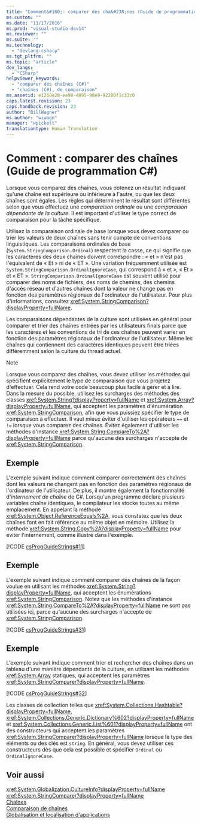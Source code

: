```yaml
---
title: "Comment&#160;: comparer des cha&#238;nes (Guide de programmation&#160;C#) | Microsoft Docs"
ms.custom: ""
ms.date: "11/17/2016"
ms.prod: "visual-studio-dev14"
ms.reviewer: ""
ms.suite: ""
ms.technology: 
  - "devlang-csharp"
ms.tgt_pltfrm: ""
ms.topic: "article"
dev_langs: 
  - "CSharp"
helpviewer_keywords: 
  - "comparer des chaînes (C#)"
  - "chaînes (C#), de comparaison"
ms.assetid: e1268e28-ee98-4695-98e9-92280f1c33c0
caps.latest.revision: 23
caps.handback.revision: 23
author: "BillWagner"
ms.author: "wiwagn"
manager: "wpickett"
translationtype: Human Translation
---
```

# Comment&#160;: comparer des cha&#238;nes (Guide de programmation&#160;C#)
Lorsque vous comparez des chaînes, vous obtenez un résultat indiquant qu'une chaîne est supérieure ou inférieure à l'autre, ou que les deux chaînes sont égales.  Les règles qui déterminent le résultat sont différentes selon que vous effectuez une *comparaison ordinale* ou une *comparaison dépendante de la culture*.  Il est important d'utiliser le type correct de comparaison pour la tâche spécifique.  
  
 Utilisez la comparaison ordinale de base lorsque vous devez comparer ou trier les valeurs de deux chaînes sans tenir compte de conventions linguistiques.  Les comparaisons ordinales de base \(`System.StringComparison.Ordinal`\) respectent la casse, ce qui signifie que les caractères des deux chaînes doivent correspondre : « et » n'est pas l'équivalent de « Et » ni de « ET ».  Une variation fréquemment utilisée est  `System.StringComparison.OrdinalIgnoreCase`, qui correspond à « et », « Et » et « ET ».  `StringComparison.OrdinalIgnoreCase` est souvent utilisé pour comparer des noms de fichiers, des noms de chemins, des chemins d'accès réseau et d'autres chaînes dont la valeur ne change pas en fonction des paramètres régionaux de l'ordinateur de l'utilisateur.  Pour plus d'informations, consultez <xref:System.StringComparison?displayProperty=fullName>.  
  
 Les comparaisons dépendantes de la culture sont utilisées en général pour comparer et trier des chaînes entrées par les utilisateurs finals parce que les caractères et les conventions de tri de ces chaînes peuvent varier en fonction des paramètres régionaux de l'ordinateur de l'utilisateur.  Même les chaînes qui contiennent des caractères identiques peuvent être triées différemment selon la culture du thread actuel.  
  
> [!NOTE]
>  Lorsque vous comparez des chaînes, vous devez utiliser les méthodes qui spécifient explicitement le type de comparaison que vous projetez d'effectuer.  Cela rend votre code beaucoup plus facile à gérer et à lire.  Dans la mesure du possible, utilisez les surcharges des méthodes des classes <xref:System.String?displayProperty=fullName> et <xref:System.Array?displayProperty=fullName>, qui acceptent les paramètres d'énumération <xref:System.StringComparison>, afin que vous puissiez spécifier le type de comparaison à effectuer.  Il vaut mieux éviter d'utiliser les opérateurs `==` et `!=` lorsque vous comparez des chaînes.  Évitez également d'utiliser les méthodes d'instance <xref:System.String.CompareTo%2A?displayProperty=fullName> parce qu'aucune des surcharges n'accepte de <xref:System.StringComparison>.  
  
## Exemple  
 L'exemple suivant indique comment comparer correctement des chaînes dont les valeurs ne changent pas en fonction des paramètres régionaux de l'ordinateur de l'utilisateur.  De plus, il montre également la fonctionnalité d'*internement de chaîne* de C\#.  Lorsqu'un programme déclare plusieurs variables chaîne identiques, le compilateur les stocke toutes au même emplacement.  En appelant la méthode <xref:System.Object.ReferenceEquals%2A>, vous constatez que les deux chaînes font en fait référence au même objet en mémoire.  Utilisez la méthode <xref:System.String.Copy%2A?displayProperty=fullName> pour éviter l'internement, comme illustré dans l'exemple.  
  
 [!CODE [csProgGuideStrings#11](../CodeSnippet/VS_Snippets_VBCSharp/csProgGuideStrings#11)]  
  
## Exemple  
 L'exemple suivant indique comment comparer des chaînes de la façon voulue en utilisant les méthodes <xref:System.String?displayProperty=fullName>, qui acceptent les énumérations <xref:System.StringComparison>.  Notez que les méthodes d'instance <xref:System.String.CompareTo%2A?displayProperty=fullName> ne sont pas utilisées ici, parce qu'aucune des surcharges n'accepte de <xref:System.StringComparison>.  
  
 [!CODE [csProgGuideStrings#31](../CodeSnippet/VS_Snippets_VBCSharp/csProgGuideStrings#31)]  
  
## Exemple  
 L'exemple suivant indique comment trier et rechercher des chaînes dans un tableau d'une manière dépendante de la culture, en utilisant les méthodes <xref:System.Array> statiques, qui acceptent les paramètres <xref:System.StringComparer?displayProperty=fullName>.  
  
 [!CODE [csProgGuideStrings#32](../CodeSnippet/VS_Snippets_VBCSharp/csProgGuideStrings#32)]  
  
 Les classes de collection telles que <xref:System.Collections.Hashtable?displayProperty=fullName>, <xref:System.Collections.Generic.Dictionary%602?displayProperty=fullName> et <xref:System.Collections.Generic.List%601?displayProperty=fullName> ont des constructeurs qui acceptent les paramètres <xref:System.StringComparer?displayProperty=fullName> lorsque le type des éléments ou des clés est `string`.  En général, vous devez utiliser ces constructeurs dès que cela est possible et spécifier `Ordinal` ou `OrdinalIgnoreCase`.  
  
## Voir aussi  
 <xref:System.Globalization.CultureInfo?displayProperty=fullName>   
 <xref:System.StringComparer?displayProperty=fullName>   
 [Chaînes](../../../csharp/programming-guide/strings/index.md)   
 [Comparaison de chaînes](../Topic/Comparing%20Strings%20in%20the%20.NET%20Framework.md)   
 [Globalisation et localisation d'applications](/visual-studio/ide/globalizing-and-localizing-applications)